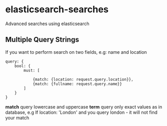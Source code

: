 # elasticsearch-searches
Advanced searches using elasticsearch

## Multiple Query Strings

If you want to perform search on two fields, e.g: name and location


```
query: {
    bool: {
        must: [

            {match: {location: request.query.location}},
            {match: {fullname: request.query.name}}
        ]
    }
}
```

**match** query lowercase and uppercase 
**term** query only exact values as in database, e.g If location: 'London' and you query london - it will not find your match
